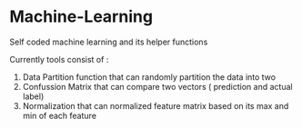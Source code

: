 # Machine-Learning
Self coded machine learning and its helper functions

Currently tools consist of :
  1. Data Partition function that can randomly partition the data into two  
  2. Confussion Matrix that can compare two vectors ( prediction and actual label)
  3. Normalization that can normalized feature matrix based on its max and min of each feature
